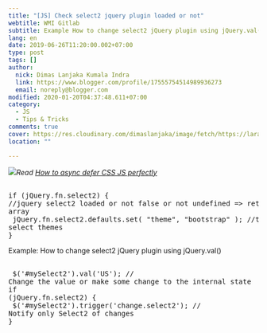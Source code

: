 ```yaml
---
title: "[JS] Check select2 jquery plugin loaded or not"
webtitle: WMI Gitlab
subtitle: Example How to change select2 jQuery plugin using jQuery.val()
lang: en
date: 2019-06-26T11:20:00.002+07:00
type: post
tags: []
author:
  nick: Dimas Lanjaka Kumala Indra
  link: https://www.blogger.com/profile/17555754514989936273
  email: noreply@blogger.com
modified: 2020-01-20T04:37:48.611+07:00
category:
  - JS
  - Tips & Tricks
comments: true
cover: https://res.cloudinary.com/dimaslanjaka/image/fetch/https://laraget.com/images/blog/1482184906-Select2.png
location: ""

---
```


<img border="0" src="https://res.cloudinary.com/dimaslanjaka/image/fetch/https://laraget.com/images/blog/1482184906-Select2.png" data-original-width="750" data-original-height="430"><i>Read <a href="https://web-manajemen.blogspot.com/2019/07/defer-loading-css-js.html" target="_blank" rel="follow">How to async defer CSS JS perfectly</a></i><pre><br>if (jQuery.fn.select2) { //jquery select2 loaded or not false or not undefined =&gt; return array<br>  jQuery.fn.select2.defaults.set( "theme", "bootstrap" ); //then select themes<br>}<br></pre><p>Example: How to change select2 jQuery plugin using jQuery.val()</p><pre><br>  $('#mySelect2').val('US'); // Change the value or make some change to the internal state<br>if (jQuery.fn.select2) {<br>  $('#mySelect2').trigger('change.select2'); // Notify only Select2 of changes<br>}<br></pre>